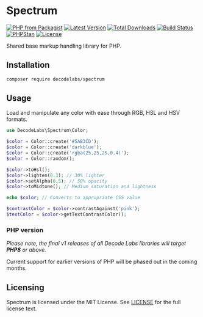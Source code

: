 # Spectrum

[![PHP from Packagist](https://img.shields.io/packagist/php-v/decodelabs/spectrum?style=flat-square)](https://packagist.org/packages/decodelabs/spectrum)
[![Latest Version](https://img.shields.io/packagist/v/decodelabs/spectrum.svg?style=flat-square)](https://packagist.org/packages/decodelabs/spectrum)
[![Total Downloads](https://img.shields.io/packagist/dt/decodelabs/spectrum.svg?style=flat-square)](https://packagist.org/packages/decodelabs/spectrum)
[![Build Status](https://img.shields.io/travis/com/decodelabs/spectrum/main.svg?style=flat-square)](https://app.travis-ci.com/github/decodelabs/spectrum)
[![PHPStan](https://img.shields.io/badge/PHPStan-enabled-44CC11.svg?longCache=true&style=flat-square)](https://github.com/phpstan/phpstan)
[![License](https://img.shields.io/packagist/l/decodelabs/spectrum?style=flat-square)](https://packagist.org/packages/decodelabs/spectrum)

Shared base markup handling library for PHP.


## Installation

```bash
composer require decodelabs/spectrum
```

## Usage

Load and manipulate any color with ease through RGB, HSL and HSV formats.

```php
use DecodeLabs\Spectrum\Color;

$color = Color::create('#5AB3CD');
$color = Color::create('darkblue');
$color = Color::create('rgba(25,25,25,0.4)');
$color = Color::random();

$color->toHsl();
$color->lighten(0.3); // 30% lighter
$color->setAlpha(0.5); // 50% opacity
$color->toMidtone(); // Medium saturation and lightness

echo $color; // Converts to appropriate CSS value

$contrastColor = $color->contrastAgainst('pink');
$textColor = $color->getTextContrastColor();
```

### PHP version

_Please note, the final v1 releases of all Decode Labs libraries will target **PHP8** or above._

Current support for earlier versions of PHP will be phased out in the coming months.


## Licensing
Spectrum is licensed under the MIT License. See [LICENSE](./LICENSE) for the full license text.
